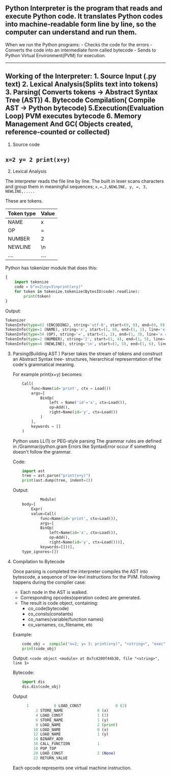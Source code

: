 Python Interpreter is the program that reads and execute Python code. 
It translates Python codes into machine-readable form line by line, so the computer can understand and 
run them.
---
When we run the Python programs:
    - Checks the code for the errors
    - Converts the code into an intermediate form called bytecode
    - Sends to Python Virtual Environment(PVM) for execution.

---
Working of the Interpreter:
    1. Source Input (.py text)
    2. Lexical Analysis(Splits text into tokens)
    3. Parsing( Converts tokens -> Abstract Syntax Tree (AST))
    4. Bytecode Compilation( Compile  AST -> Python bytecode)
    5.Execution(Evaluation Loop) PVM executes bytecode
    6.  Memory Management And GC( Objects created, reference-counted or collected)
---
1. Source code

`x=2 y= 2 print(x+y)`
---

2. Lexical Analysis

The interpreter reads the file line by line.
The built in lexer scans characters and group them in meaningful sequences;
`x,=,2,NEWLINE, y, =, 3, NEWLINE,.....`

These are tokens.

| Token type | Value|
|-----|-----|
|NAME| x|
|OP|=|
|NUMBER|2|
|NEWLINE|\n|
|....|....|

Python has tokenizer module that does this:

```python
{
    import tokenize
    code = b"x=2\ny=3\nprint(x+y)"
    for token in tokenize.tokenize(BytesIO(code).readline):
        print(token)
}
```

Output:
```python
Tokenizer
TokenInfo(type=63 (ENCODING), string='utf-8', start=(0, 0), end=(0, 0), line='')
TokenInfo(type=1 (NAME), string='x', start=(1, 0), end=(1, 1), line='x = 2\n')
TokenInfo(type=54 (OP), string='=', start=(1, 2), end=(1, 3), line='x = 2\n')
TokenInfo(type=2 (NUMBER), string='2', start=(1, 4), end=(1, 5), line='x = 2\n')
TokenInfo(type=4 (NEWLINE), string='\n', start=(1, 5), end=(1, 6), line='x = 2\n')
```

3. Parsing(Building AST )
    Parser takes the stream of tokens and construct an Abstract Syntax tree- structures, hierarchical represerntation of the code's 
    grammatical meaning.

    For example print(x+y) becomes:

    ```python
        Call(
            func=Name(id='print', ctx = Load())
            args=[
                BinOp(
                    left = Name('id'='x', ctx=Load()),
                    op=Add(),
                    right=Name(id='y', ctx=Load())
                )
            ],
            keywords = []
        )
    ```
    Python uses LL(1) or PEG-style parsing 
    The grammar rules are defined in /Grammar/python.gram
    Errors like SyntaxError occur  if something doesn't follow the grammar.

    Code:
    ```python
        import ast
        tree = ast.parse("print(x+y)")
        print(ast.dump(tree, indent=2))
    ```
    Output:

    ```python
                Module(
        body=[
            Expr(
            value=Call(
                func=Name(id='print', ctx=Load()),
                args=[
                BinOp(
                    left=Name(id='x', ctx=Load()),
                    op=Add(),
                    right=Name(id='y', ctx=Load()))],
                keywords=[]))],
        type_ignores=[])
    ```

4. Compilation to Bytecode

    Once parsing is completed the interpreter compiles the AST into bytescode, a sequence of low-levl instructions for the PVM.
    Following happens during the compiler case:
    - Each node in the AST is walked.
    - Corresponding opcodes(operation codes) are generated.
    - The result is code object, containing:
        - co_code(bytecode)
        - co_consts(constants)
        - co_names(variable/function names)
        - co_varnames, co_filename, etc

    Example:

    ```python
        code_obj =  compile("x=2; y= 3; print(x+y)", "<string>", "exec")
        print(code_obj)
    ``` 
    Output:
        `<code object <module> at 0x7c4209f44b30, file "<string>", line 1>`
    
    Bytecode:

    ```python
        import dis
        dis.dis(code_obj)
    ```

    Output
    ```python
          1           0 LOAD_CONST               0 (2)
              2 STORE_NAME               0 (x)
              4 LOAD_CONST               1 (3)
              6 STORE_NAME               1 (y)
              8 LOAD_NAME                2 (print)
             10 LOAD_NAME                0 (x)
             12 LOAD_NAME                1 (y)
             14 BINARY_ADD
             16 CALL_FUNCTION            1
             18 POP_TOP
             20 LOAD_CONST               2 (None)
             22 RETURN_VALUE
    ```

    Each opcode represents one virtual machine instruction.
    